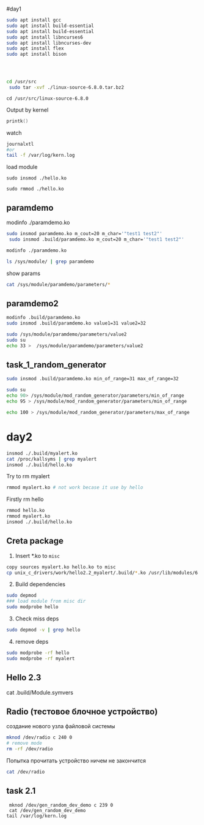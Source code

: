 #day1 
```sh
sudo apt install gcc
sudo apt install build-essential 
sudo apt install build-essential 
sudo apt install libncurses6
sudo apt install libncurses-dev
sudo apt install flex
sudo apt install bison


 
```
```sh
cd /usr/src
 sudo tar -xvf ./linux-source-6.8.0.tar.bz2 
```
```
cd /usr/src/linux-source-6.8.0
```


Output by kernel 
```cpp
printk()
```
watch
```sh
journalxtl
#or
tail -f /var/log/kern.log
```

load module
```
sudo insmod ./hello.ko
```
```
sudo rmmod ./hello.ko
```

## paramdemo 
modinfo ./paramdemo.ko
```sh
sudo insmod paramdemo.ko m_cout=20 m_char='"test1 test2"'
 sudo insmod .build/paramdemo.ko m_cout=20 m_char='"test1 test2"'

modinfo ./paramdemo.ko
```

```sh
ls /sys/module/ | grep paramdemo
```
show params
```sh
cat /sys/module/paramdemo/parameters/*
```
## paramdemo2
```sh
modinfo .build/paramdemo.ko
sudo insmod .build/paramdemo.ko value1=31 value2=32

```

```sh
sudo /sys/module/paramdemo/parameters/value2
sudo su
echo 33 >  /sys/module/paramdemo/parameters/value2 
```
## task_1_random_generator
```sh
sudo insmod .build/paramdemo.ko min_of_range=31 max_of_range=32

sudo su
echo 90> /sys/module/mod_random_generator/parameters/min_of_range
echo 95 > /sys/module/mod_random_generator/parameters/min_of_range

echo 100 > /sys/module/mod_random_generator/parameters/max_of_range

```


# day2 
```sh
insmod ./.build/myalert.ko
cat /proc/kallsyms | grep myalert
insmod ./.build/hello.ko
```
Try to rm  myalert
```sh
rmmod myalert.ko # not work becase it use by hello
```
Firstly rm hello
```sh
rmmod hello.ko
rmmod myalert.ko
insmod ./.build/hello.ko
```
## Creta package
1. Insert *.ko to `misc` 
```sh
copy sources myalert.ko hello.ko to misc
cp unix_c_drivers/work/hello2.2_myalert/.build/*.ko /usr/lib/modules/6.8.0-38-generic/misc
```
2. Build dependencies 
```sh
sudo depmod
### load module from misc dir 
sudo modprobe hello
```
3. Check miss deps
```sh
sudo depmod -v | grep hello
```
4. remove deps
```sh
sudo modprobe -rf hello
sudo modprobe -rf myalert
```

## Hello 2.3

cat .build/Module.symvers

## Radio (тестовое блочное устройство)
создание нового узла файловой системы
```sh
mknod /dev/radio c 240 0
# remove mode
rm -rf /dev/radio 
```
Попытка прочитать устройство ничем не закончится 
```sh 
cat /dev/radio

```

## task 2.1
```
 mknod /dev/gen_random_dev_demo c 239 0
 cat /dev/gen_random_dev_demo
tail /var/log/kern.log

```